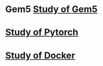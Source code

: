# Gem5    [Study of Gem5](https://gnupdev.github.io/gem5)  
# [Study of Pytorch](https://gnupdev.github.io/pytorch)  
# [Study of Docker](https://gnupdev.github.io/docker)  

